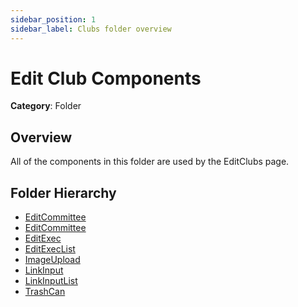```yaml
---
sidebar_position: 1
sidebar_label: Clubs folder overview
---
```


# Edit Club Components

**Category**: Folder

## Overview

All of the components in this folder are used by the EditClubs page.

## Folder Hierarchy

- [EditCommittee](edit-committee.md)
- [EditCommittee](edit-committee-list.md)
- [EditExec](edit-exec.md)
- [EditExecList](edit-exec-list.md)
- [ImageUpload](image-upload.md)
- [LinkInput](link-input.md)
- [LinkInputList](link-input-list.md)
- [TrashCan](trash-can.md)
